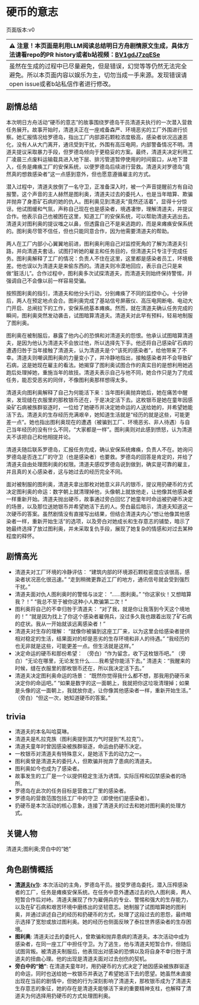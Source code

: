 # 硬币的意志
页面版本:v0
 

| :warning: 注意！本页面是利用LLM阅读总结明日方舟剧情原文生成，具体方法请看repo的PR history或者b站视频：[BV1gdJ7zqESe](https://www.bilibili.com/video/BV1gdJ7zqESe/)         |
|:----------------------------|
| 虽然在生成的过程中已尽量避免，但是错误，幻觉等等仍然无法完全避免。所以本页面内容以娱乐为主，切勿当成一手来源。发现错误请open issue或者b站私信作者进行修改。|



## 剧情总结
本次明日方舟活动“硬币的意志”的故事围绕罗德岛干员清道夫执行的一次潜入营救任务展开。故事开始时，清道夫正在一座戒备森严、环境恶劣的工厂外围进行侦察。她汇报情况给罗德岛，指出工厂内部源石颗粒浓度极高，感染者状况迅速恶化，没有人从大门离开，通讯受到干扰，外围有高压电网，内部警备情况不明。清道夫提议采取暴力手段，但罗德岛倾向于更稳妥的方案。最终，清道夫决定利用工厂凌晨三点废料运输载具进入地下层、排污管道暂停使用的时间窗口，从地下潜入，任务是瘫痪工厂的安保系统，以便罗德岛后续进行营救。清道夫对罗德岛“竟然真的想救感染者”这一点感到意外，但也愿意遵循雇主的方式。

潜入过程中，清道夫放倒了一名守卫，正准备深入时，被一个声音提醒前方有自动报警。这个声音的主人赫然是图利奥，清道夫过去的委托人，也是当年暗算、欺骗并抛弃了身患矿石病的她的仇人。图利奥见到清道夫“竟然还活着”，显得十分惊讶。他试图缓和气氛，声称自己现在也是感染者，境遇凄惨，理解清道夫，并提议合作。他表示自己也被困在这里，知道工厂的安保系统，可以帮助清道夫逃出去。清道夫对图利奥的提议嗤之以鼻，但透露自己不是来逃跑的，而是来瘫痪安保系统的。图利奥尽管不信任，但也只能同意合作，因为他需要清道夫的帮助。

两人在工厂内部小心翼翼地前进，图利奥利用自己对监控死角的了解为清道夫引路，并向清道夫套话，试图打听她的雇主和任务目的，但清道夫只专注于完成任务。图利奥解释了工厂的情况：负责人不住在这里，这里都是感染者员工，环境极差。他也误以为清道夫是来偷东西的。清道夫则冷漠地回应，表示自己只是来做“脏活儿”。合作过程中，图利奥多次试探清道夫，而清道夫则始终保持警惕，并强调自己不会像以前一样容易受骗。

按照图利奥的指引，清道夫和他分头行动，分别瘫痪了不同的监控中心。十分钟后，两人在预定地点会合。图利奥完成了基站信号屏蔽仪、高压电网断电、电动大门开启、总闸拉下的工作，安保系统基本瘫痪。然而，就在清道夫确认任务完成的瞬间，图利奥突然发动袭击，试图暗算清道夫。清道夫对此早有预料，轻易地制服了图利奥。

图利奥在被制服后，暴露了他内心的恐惧和对清道夫的怨恨。他承认试图暗算清道夫，是因为他认为清道夫不会放过他，所以选择先下手。他还将自己感染矿石病的遭遇归咎于当年接触了清道夫，认为清道夫是个“该死的感染者”，给他带来了不幸。清道夫则嘲讽图利奥的力量变小了，并冷静地指出，接触感染者并不会导致矿石病，这是她现在雇主的看法。她揭穿了图利奥试图合作的真实目的是想利用她逃跑后处理掉她，重施当年的故技。清道夫表示自己与他不同，她合作只是为了完成任务，能忍受恶劣的同伴，不像图利奥那样想得太多。

清道夫向图利奥解释了自己为何能活下来：当年图利奥抛弃她后，她在痛苦中醒来，发现缝在衣服里的那枚银币还在，于是决定活下去。这枚银币是她在童年因感染矿石病被族群驱逐时，一位给了她硬币并决定她命运的人送给她的，并希望她能活下去。清道夫的生存经历充满艰辛，她知道生活就是“经历的就是这些，可能更差一点”。她也指出图利奥现在的遭遇（被骗到工厂、环境恶劣、非人待遇）与自己当年经历的没有什么不同，“大家都是一样”。图利奥则对此感到愤怒，认为清道夫不该把自己和他相提并论。

清道夫随后联系罗德岛，汇报任务完成，确认安保系统瘫痪，负责人不在。她询问罗德岛是否连工厂的守卫（也是感染者）也要救。罗德岛的回答是肯定的，并给了清道夫自由处理图利奥的权限。清道夫感叹罗德岛说到做到，确实是可靠的雇主，并且真的关心感染者，这与她过去的经历完全不同。

面对被制服的图利奥，清道夫拿出那枚对她意义非凡的银币，提议用扔硬币的方式决定图利奥的命运：数字朝上就清理掉他，头像朝上就放他走，让他像其他感染者一样重新开始。清道夫抛出硬币，故事通过旁白回忆了她童年时命运被扔硬币决定的场景，以及那位送她银币并希望她活下去的人。旁白最后暗示，清道夫知道这一次硬币的答案。虽然剧情没有直接写出结果，但结合清道夫内心“想让他像其他感染者一样，重新开始生活”的选项，以及旁白对她成长和生存意志的铺垫，暗示了她最终选择了放过图利奥，并未采取复仇手段，展现了她复杂的情感和对过去某种程度的释怀。
## 剧情高光
- 清道夫对工厂环境的冷静评估：
“建筑内部的环境源石颗粒密度应该很高，感染者状况恶化很迅速。”
“走到稍微更靠近工厂的地方，通讯信号就会受到强烈干扰。”
- 清道夫面对仇人图利奥时的警惕与淡定：
“......图利奥。”
“你这家伙！又想暗算我？！”
“我总不至于被你这种小人欺骗第二次！”
- 图利奥将自己的不幸归咎于清道夫：
“对了我，就是你让我落到今天这个境地的！”
“就是因为找上了你这个感染者雇佣兵，没过多久我也跟着出现了矿石病的症状。我从一开始就该远离感染者！”
- 清道夫对生存的理解：
“就像你被骗到这座工厂来，以为这里会给感染者提供相对稳定的生活，结果面对的却是恶劣的生存环境和非人的待遇。”
“我经历的也无非就是这些，可能更差一点。但生活就是这样。”
- 决定命运的硬币和那份希望：
（旁白）“作为留念，收下这枚银币吧。”
（旁白）“无论在哪里，无论发生什么......我希望你能活下去。”
清道夫：“我醒来的时候，缝在衣服里的那枚银币还在，所以我决定活下去。”
- 清道夫决定图利奥命运的场景：
“既然你觉得我什么都不想，那我用扔硬币来决定你的命运吧。”
“如果是数字的这一面朝上，我就把你这垃圾清理掉；如果是头像的这一面朝上，我就放你走，让你像其他感染者一样，重新开始生活。”
（旁白）“但这一次，她知道硬币的答案。”
## trivia
- 清道夫的本名叫哈莫琳。
- 清道夫是札拉克族（图利奥提到其力气时提到“札拉克”）。
- 清道夫童年时曾因感染被族群驱逐，命运由扔硬币决定。
- 一枚银币对清道夫有特殊意义，是她活下去的动力之一。
- 图利奥曾是清道夫的委托人，但欺骗并抛弃了患病的清道夫。
- 图利奥如今也成为了感染者。
- 故事发生的工厂是一个以提供稳定生活为诱饵，实际压榨和囚禁感染者的场所。
- 罗德岛在此次的任务目标是营救工厂里的感染者。
- 罗德岛的营救范围包括工厂中的守卫（即使他们是感染者）。
- 扔硬币是本次活动的核心意象，连接了清道夫的过去和她对图利奥的处理方式。
## 关键人物
清道夫;图利奥;旁白中的“她”
## 角色剧情概括
-   **[清道夫](../char_v3/char_149_scave.md)([v1](../chars/char_149_scave.md))**: 本次活动的主角，罗德岛干员。接受罗德岛委托，潜入压榨感染者的工厂，任务是瘫痪安保系统。在任务中意外遭遇过去的仇人图利奥，两人短暂合作后对峙。清道夫展现了作为雇佣兵的专业、警惕和强大的生存能力，以及在矿石病和艰苦环境中磨练出的坚韧意志。她制服了试图暗算她的图利奥，并通过讲述自己的经历和扔硬币的方式，处理了这段过去的恩怨，最终暗示选择了宽恕或放过图利奥。她的经历也侧面反映了泰拉世界感染者的生存困境。
-   **图利奥**: 清道夫过去的委托人，曾欺骗和抛弃患病的清道夫。本次活动中成为感染者，在同一座工厂中担任守卫。为了逃生，他与清道夫短暂合作，但随后试图背叛。被清道夫制服后，他表现出对感染的恐惧以及将自身不幸归咎于清道夫的扭曲心理。他的出现是清道夫面对过去创伤的契机。
-   **旁白中的“她”**: 在清道夫童年时，用扔硬币的方式决定了她因感染被族群驱逐的命运，同时也送给她一枚银币并表达了希望她活下去的愿望。她虽然未直接出现在当前的剧情中，但她的行为深刻影响了清道夫，那枚银币成为了清道夫生存意志的象征，她的存在是清道夫能够活下来的重要精神支柱，也解释了清道夫为何选择用扔硬币的方式处理图利奥。